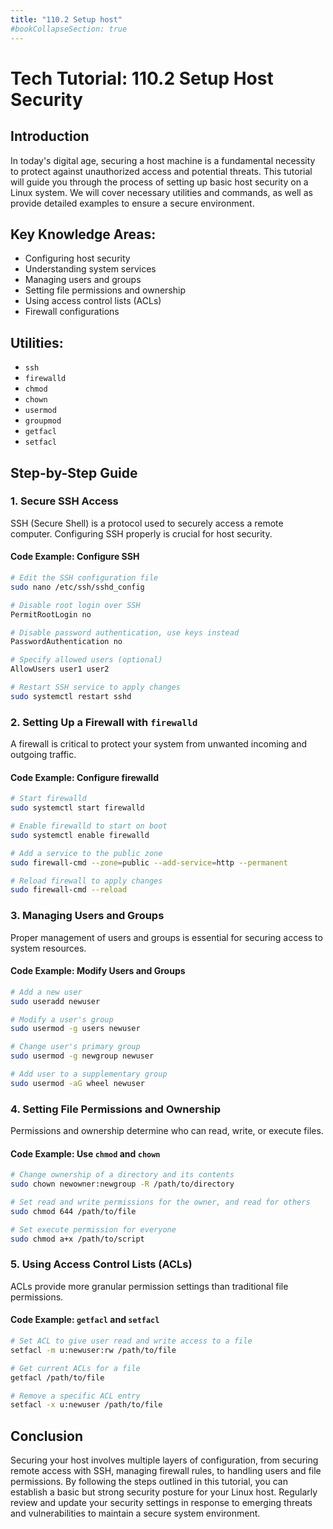 ```yaml
---
title: "110.2 Setup host"
#bookCollapseSection: true
---
```


# Tech Tutorial: 110.2 Setup Host Security

## Introduction
In today's digital age, securing a host machine is a fundamental necessity to protect against unauthorized access and potential threats. This tutorial will guide you through the process of setting up basic host security on a Linux system. We will cover necessary utilities and commands, as well as provide detailed examples to ensure a secure environment.

## Key Knowledge Areas:
- Configuring host security
- Understanding system services
- Managing users and groups
- Setting file permissions and ownership
- Using access control lists (ACLs)
- Firewall configurations

## Utilities:
- `ssh`
- `firewalld`
- `chmod`
- `chown`
- `usermod`
- `groupmod`
- `getfacl`
- `setfacl`

## Step-by-Step Guide

### 1. Secure SSH Access
SSH (Secure Shell) is a protocol used to securely access a remote computer. Configuring SSH properly is crucial for host security.

#### Code Example: Configure SSH
```bash
# Edit the SSH configuration file
sudo nano /etc/ssh/sshd_config

# Disable root login over SSH
PermitRootLogin no

# Disable password authentication, use keys instead
PasswordAuthentication no

# Specify allowed users (optional)
AllowUsers user1 user2

# Restart SSH service to apply changes
sudo systemctl restart sshd
```

### 2. Setting Up a Firewall with `firewalld`
A firewall is critical to protect your system from unwanted incoming and outgoing traffic.

#### Code Example: Configure firewalld
```bash
# Start firewalld
sudo systemctl start firewalld

# Enable firewalld to start on boot
sudo systemctl enable firewalld

# Add a service to the public zone
sudo firewall-cmd --zone=public --add-service=http --permanent

# Reload firewall to apply changes
sudo firewall-cmd --reload
```

### 3. Managing Users and Groups
Proper management of users and groups is essential for securing access to system resources.

#### Code Example: Modify Users and Groups
```bash
# Add a new user
sudo useradd newuser

# Modify a user's group
sudo usermod -g users newuser

# Change user's primary group
sudo usermod -g newgroup newuser

# Add user to a supplementary group
sudo usermod -aG wheel newuser
```

### 4. Setting File Permissions and Ownership
Permissions and ownership determine who can read, write, or execute files.

#### Code Example: Use `chmod` and `chown`
```bash
# Change ownership of a directory and its contents
sudo chown newowner:newgroup -R /path/to/directory

# Set read and write permissions for the owner, and read for others
sudo chmod 644 /path/to/file

# Set execute permission for everyone
sudo chmod a+x /path/to/script
```

### 5. Using Access Control Lists (ACLs)
ACLs provide more granular permission settings than traditional file permissions.

#### Code Example: `getfacl` and `setfacl`
```bash
# Set ACL to give user read and write access to a file
setfacl -m u:newuser:rw /path/to/file

# Get current ACLs for a file
getfacl /path/to/file

# Remove a specific ACL entry
setfacl -x u:newuser /path/to/file
```

## Conclusion
Securing your host involves multiple layers of configuration, from securing remote access with SSH, managing firewall rules, to handling users and file permissions. By following the steps outlined in this tutorial, you can establish a basic but strong security posture for your Linux host. Regularly review and update your security settings in response to emerging threats and vulnerabilities to maintain a secure system environment.